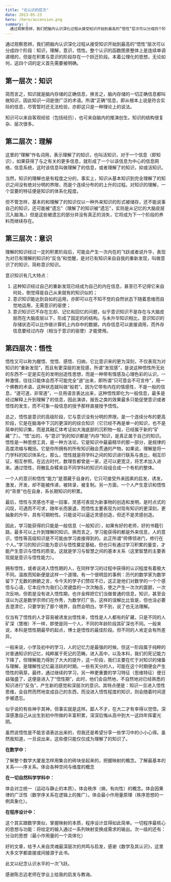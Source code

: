 ```yaml
---
title: "论认识的层次"
date: 2013-05-23
hero: /hero/ascension.png
summary: |
  通过观察思辨，我们把脑内认识深化过程从接受知识开始到最高的“悟性”层次可以分成四个阶段：知识，理解，意识，悟性。
---
```



通过观察思辨，我们把脑内认识深化过程从接受知识开始到最高的“悟性”层次可以分成四个阶段：知识，理解，意识，悟性。整个认识的函数图景整体上是连续单调递增的，但是在积累与意识的阶段存在一个跃迁阶段。本着公理化的思想，无论如何，这四个词的定义首先需要被明确。


## 第一层次：知识

简而言之，知识就是脑内存储的正确信息，换言之，脑内存储的一切正确信息都叫做知识，因此知识一词是很广泛的术语。所谓“正确”信息，即从根本上说是符合实际的信息，尽管暂时还无法检验，亦即这只是一种理论上的说法。

知识可以来自客观经验（包括经历），也可来自脑内的推演创生。知识的结构很复杂、层次很多。

 

## 第二层次：理解

这里的“理解”作名词用，表示理解了的知识，也叫活知识，对于一个信息（即知识），如果获得了与之有关的更多信息，就形成了一个以该信息为中心的信息网络，信息系统，这时该信息叫做理解了的信息，或者理解了的知识，抑或活知识。

当然，知识的理解也是有程度之分的，事实上，知识从基本知识到完全理解了的知识之间没有绝对分明的界限，而是个连续分布的的上升的过程。对知识的理解，一个显要的特征便是知识的体系化程度。

但不管怎样，基本的和理解了的知识仅以一种外来知识的形式被储存，还不能说事自己的知识，还可能被“遗忘”（理解了的知识被“遗忘”，实则是从记忆的大脑皮层沉入脑海。）但是这些被遗忘的部分并没有真正的消失，它将成为下一个阶段的养料而继续存在。

 

## 第三层次：意识

理解的知识经过一定的积累阶段后，可能会产生一次内在的飞跃或者说升华，表现为对已有理解的知识的“反刍”和觉醒，是对已有知识来自自我的重新发现，叫做意识了的知识，简称意识知识。

意识知识有几大特点：

1. 这种知识经过自己的重新发现已经成为自己的内在信息，甚至已不记得它来自何处，倒觉得是自己从来就有的知识似的；
2. 意识知识能达到自如的运用，亦即可以在不知不觉的自然状态下随着思维而自觉地运用，无需意识的驱使；
3. 意识知识已不存在忘却、记忆和回忆的问题，似乎意识知识不是存在与大脑皮层而在大脑皮层以下，形成了固定的的结构。与未升华知识相比，意识知识的存储状态可以比作做计算机上内存中的数据，内存信息可以直接调用，而外存信息要经过内存（相当于意识的驱使）才能使用。

 

## 第四层次：悟性

悟性又可以称为醒悟、觉悟、感悟、归纳，它比意识来的更为深刻，不仅表现为对知识的“重新发现”，而且有更深层的发现感，所谓“发现感”，是说这种悟性所无处的东西不一定是实在的发明创造性思想，而是一种带有情感及心理色彩的认识，一种激情，往往只能体会而不可能完全“道”出来，即所谓“只可意会不可言传”，用一个佛教的术语，这种状态就叫做“般若”。因为它带有内在的情感性，不是一般的信息，“道可道，非常道”，一旦用语言表达出来，这种悟性即化为一般信息，最多是经过解释上升到理解了的信息，因此演讲，报告之类的效果最多只能促使意识或者悟性的发生，而不可象一般信息的授予那样直接授予悟性。

总之，悟性是意识的高级阶段，它与意识没有分明的界限，是一个连续分布的更高阶段，它是在脑海中下沉的更深的的综合知识（它已经不再是单一的知识，也不是简单的知识集，而是其融汇体考证如大海底部的沉积物一般，已经属于新的“矿藏”了）。“悟”出的，与“意识”到的知识都是“内存”知识，是真正属于自己的知识。悟性是一种思想工具，是一种方法论。它是知识中最最精华的那一部分，是规律的高度浓缩与概括。它是你所拥有的所有知识融会贯通的产物，如果说，理解是将一门学科的知识体系化，那么，悟性就是将学科之间的知识进行联系与类比，相互印证，相互参照。在远古时代，数理哲都曾是一家，还可以更宽泛，将艺术加入进来。通过悟性，将散乱杂糅来自不同学科的知识片段组合成一个有机的整体。

一个人的意识和悟性“能力”是潜藏于自身的，它只可接受外来因素的启发，诱发，激发，开发，却不能被传递，被转录，被复制。另一方面，一个人产生意识和悟性的“背景”也在自身，系长期知识的积累。

最后，悟性与灵感也不是一回事，灵感可表现为新事物的创造和发明，是时点式的闪现，可遇而不可求，随年长而衰退，而悟性主要表现为对现有知识的更深刻，更抽象的升华，具有可期盼性。只能说可以逼近灵感创造，但还不是灵感创造。

因此，学习能获得的只能是一般信息（一般知识），如果有好的老师，好的书籍引路，最多可以上升到理解的知识。换而言之，学习能获得的都是外来信息，人的意识，悟性等高级知识是不可能由学习直接得到的。此正所谓“师傅领进门，修行在个人。”学习的知识只能为意识与悟性奠定基础，但也只有通过学习积累的量变，才能产生意识与悟性的质变。这就是学习与智慧之间的基本关系（这里智慧的主要表现就是意识与悟性能力）。

拥有悟性，或者说进入悟性期的人，在同样学习的过程中获得的认识程度有着极大不同。温故而知新便是这样一个道理。有一个很明显的事例：历代的数学家为数学留下了无数的肺腑之言，令今天的学子们赞叹不已，这正是他们对数学的一个个感悟与心语，它本应作为我们心灵键盘的一次次触击，使之产生一次次的震颤，一次次反响，但若是没有进入悟性期，也许金辉把它们当做普通的信息，知识，甚至会误以为这是数学宗师们在作秀，为数学打广告。这样的误解比比皆是，但也没必要去澄清它，只要学到了那个境界，自然会明白。学不到，说了也无法理解。

仅当有了悟性的人才容易被诱发出悟性来，悟性是人人都有的矿藏，只是不同的人矿深（慧根）不一样，即使是同一个人，不同的年龄阶段其矿深也不同。一般来说，本科是悟性期最早的起点，博士是悟性的最佳阶段。但不同的人肯定会有所差异。

一般来说，小学及初中的学习，人的记忆力是最强的时候，但这一阶段属于纯粹的对普通知识的记忆，纯粹属于死记的范畴。进入高中，以及本科，我们的死记能力下降了，但理解能力得到了大大的提升，这一阶段，我们主要在忙于对知识的储备与理解，是理解性记忆最活跃的时期。一些有天分的人，可能在这个时期便会产生悟性的萌芽。最终，通过继续的学习，另一种更重要的学习特征（思维特征）便日益强盛了，这便是进入了“悟性期”，此时，他们会自然地，不自然地对已经熟悉的知识进行“反刍”，产生新的感觉和深层次的意识。其特点便是：知识一旦进入悟性思维，会自然而然地变成自己的东西，而没进入悟性程度的知识，则会随着时间逐步被遗忘。

似乎说的有些神乎其神，但事实就是这样。鄙人不才，在大二才有幸得以觉悟。深深感激自己从出生到初中所做的丰富积累，深深后悔从高中到大一这四年挥霍光阴。

虽然说悟性是不能言语表达出来的，但我还是希望分享一些学习中的小小心得。虽然我知道，一旦说出来，这些便只能仅仅成为理解了的知识了。

**在数学中：**

了解整个数学大厦是怎样用集合的砖块垒起来的，把握映射的概念。了解最基本的关系——序关系。体会各种空间与维度的概念

**在一切自然科学学科中：**

体会对立统一（运动与静止的本质）。体会秩序（熵，有向性）的概念。体会因果律的广泛性（数学序关系在逻辑上的推广）。体会最小作用量原理（秩序思想的一例具象化）。

**在程序设计中：**

这个其实跟数学类似，掌握映射的本质，程序设计显得如此简单。一切程序最核心的思想与功能：将给定的输入通过一系列映射变换成需求的输出。次一级的还有：分治的思想（最小作用量的一个具体化）



好的文章，给予人来自灵魂最深层次的共鸣与启发，感谢《数学及其认识》，这里大多文字都直接或间接源于此书。

此文以纪念认识水平的一次飞跃。

感谢陈志远老师在学业上给我的启发与教诲。